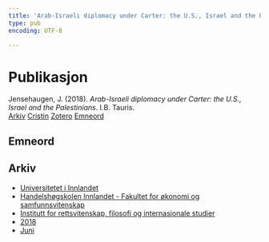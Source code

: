 ```yaml
---
title: 'Arab-Israeli diplomacy under Carter: the U.S., Israel and the Palestinians'
type: pub
encoding: UTF-8

---
```

<h1>Publikasjon</h1>
<article id="csl-bib-container-XDIKELYZ" class="csl-bib-container">
  <div class="csl-bib-body"> <div class="csl-entry">Jensehaugen, J. (2018). <i>Arab-Israeli diplomacy under Carter: the U.S., Israel and the Palestinians</i>. I.B. Tauris.</div> </div>
  <div class="csl-bib-buttons">
    <a href="#taxonomy-article-XDIKELYZ" alt="archive" class="csl-bib-button">Arkiv</a>
    <a href="https://app.cristin.no/results/show.jsf?id=1590422" alt="Cristin" class="csl-bib-button">Cristin</a>
    <a href="http://zotero.org/groups/5881554/items/XDIKELYZ" alt="Zotero" class="csl-bib-button">Zotero</a>
    <a href="#keywords-article-XDIKELYZ" alt="keywords" class="csl-bib-button">Emneord</a>
  </div>
  <div id="csl-bib-meta-container-XDIKELYZ"></div>
</article>
<div id="csl-bib-meta-XDIKELYZ" class="csl-bib-meta">
  <article id="keywords-article-XDIKELYZ" class="keywords-article">
    <h1>Emneord</h1>
    
  </article>
  <article id="taxonomy-article-XDIKELYZ" class="taxonomy-article">
    <h1>Arkiv</h1>
    <ul>
      <li>
        <a href="/nn/archive/?key=3DCRN523">Universitetet i Innlandet</a>
      </li>
      <li>
        <a href="/nn/archive/?key=DU8Q9LN9">Handelshøgskolen Innlandet - Fakultet for økonomi og samfunnsvitenskap</a>
      </li>
      <li>
        <a href="/nn/archive/?key=ITYAG68H">Institutt for rettsvitenskap, filosofi og internasjonale studier</a>
      </li>
      <li>
        <a href="/nn/archive/?key=U76UGHNS">2018</a>
      </li>
      <li>
        <a href="/nn/archive/?key=INNY6XQI">Juni</a>
      </li>
    </ul>
  </article>
</div>
